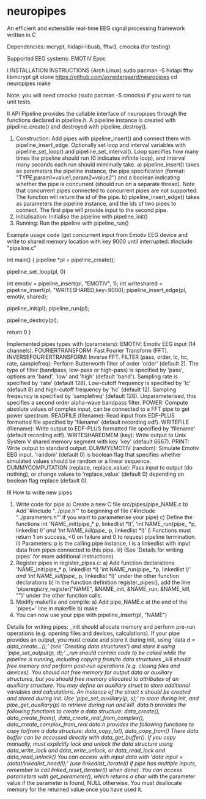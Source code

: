 # neuropipes
An efficient and extensible real-time EEG signal processing framework written in C

Dependencies: mcrypt, hidapi-libusb, fftw3, cmocka (for testing)

Supported EEG systems: EMOTIV Epoc

I INSTALLATION INSTRUCTIONS (Arch Linux)
sudo pacman -S hidapi fftw libmcrypt
git clone https://github.com/axnedergaard/neuropipes
cd neuropipes
make

Note: you will need cmocka (sudo pacman -S cmocka) if you want to run unit tests.

II API
Pipeline provides the callable interface of neuropipes through the functions declared in pipeline.h.
A pipeline instance is created with pipeline_create() and destroyed with pipeline_destroy().
1) Construction: Add pipes with pipeline_insert() and connect them with pipeline_insert_edge. Optionally set loop and interval variables with pipeline_set_loop() and pipeline_set_interval(). Loop specifies how many times the pipeline should run (0 indicates infinite loop), and interval many seconds each run should mimimally take.
  a) pipeline_insert() takes as parameters the pipeline instance, the pipe specification (format: "TYPE;param1=value1,param2=value2") and a boolean indicating whether the pipe is concurrent (should run on a separate thread). Note that concurrent pipes connected to concurrent pipes are not supported. The function will return the id of the pipe.
  b) pipeline_insert_edge() takes as parameters the pipeline instance, and the ids of two pipes to connect. The first pipe will provide input to the second pipe.
2) Initialisation: Initialise the pipeline with pipeline_init()
3) Running: Run the pipeline with pipeline_run()

Example usage code (get concurrent input from Emotiv EEG device and write to shared memory location with key 9000 until interrupted:
#include "pipeline.c"

int main()  {
  pipeline *pl = pipeline_create();
  
  pipeline_set_loop(pl, 0)

  int emotiv = pipeline_insert(pl, "EMOTIV", 1);
  int writeshared = pipeline_insert(pl, "WRITESHARED;key=9000);
  pipeline_insert_edge(pl, emotiv, shared);

  pipeline_init(pl);
  pipeline_run(pl);

  pipeline_destroy(pl);
 
  return 0
}

Implemented pipes types with (parameters):
EMOTIV; Emotiv EEG input (14 channels).
FOURIERTRANSFORM: Fast Fourier Transform (FFT).
INVERSEFOURIERTRANSFORM: Inverse FFT.
FILTER (pass, order, lc, hc, rate, samplefreq): Perform Butterworth filter of order 'order' (default 2). The type of filter (bandpass, low-pass or high-pass) is specified by 'pass', options are 'band', 'low' and 'high' (default 'band'). Sampling rate is specified by 'rate' (default 128). Low-cutoff frequency is specified by 'lc' (default 8) and high-cutoff frequency by 'hc' (default 12). Sampling freqeuncy is specified by 'samplefreq' (default 128). Unparameterised, this specifies a second order alpha-wave bandpass filter.
POWER: Compute absolute values of complex input, can be connected to a FFT pipe to get power spectrum.
READFILE (filename): Read input from EDF-PLUS formatted file specified by 'filename' (default recording.edf).
WRITEFILE (filename): Write output to EDF-PLUS formatted file specified by 'filename' (default recording.edf).
WRITESHAREDMEM (key): Write output to Unix System V shared memory segment with key 'key' (default 6667).
PRINT: Write output to standard output.
DUMMYEMOTIV (random): Simulate Emotiv EEG input. 'random' (default 0) is boolean flag that specifies whether simulated values should be random or a linear sequence.
DUMMYCOMPUTATION (replace, replace_value): Pass input to output (do nothing), or change values to 'replace_value' (default 0) depending on boolean flag replace (default 0).


III How to write new pipes
1) Write code for pipe
  a) Create a new C file src/pipes/pipe_NAME.c
  b) Add '#include "../pipe.h"' to beginning of file ('#include "../parameters.h"' if you want to parameterise your pipe)
  c) Define the functions int 'NAME_init(pipe_* p, linkedlist *l)', 'int NAME_run(pipe_ *p, linkedlist *l)' and 'int NAME_kill(pipe_* p, linkedlist *l)'
    i) Functions must return 1 on success, <0 on failure and 0 to request pipeline termination.
    ii) Parameters: p is the calling pipe instance, l is a linkedlist with input data from pipes connected to this pipe.
    iii) (See 'Details for writing pipes' for more additional instructions)
2) Register pipes in register_pipes.c:
  a) Add function declarations 'NAME_init(pipe_* p, linkedlist *l) 'int NAME_run(pipe_ *p, linkedlist *l)' and 'int NAME_kill(pipe_* p, linkedlist *l)' under the other function declarations
  b) In the function definition register_pipes(), add the line 'piperegistry_register("NAME", &NAME_init, &NAME_run, &NAME_kill, "")' under the other function calls.
3) Modify makefile and compile:
  a) Add pipe_NAME.c at the end of the 'pipes=' line in makefile
  b) make
4) You can now use your pipe with pipeline_insert(pl, "NAME")

Details for writing pipes:
_init should allocate memory and perform pre-run operations (e.g. opening files and devices, calculations). If your pipe provides an output, you must create and store it during init, using 'data *d = data_create...();' (see 'Creating data structures') and store it using 'pipe_set_output(p, d);'
_run should contain code to be called while the pipeline is running, including copying from/to data structures
_kill should free memory and perform post-run operations (e.g. closing files and devices). You should not free memory for output data or auxiliary structures, but you should free memory allocated to attributes of an auxiliary structure.
You may define an auxiliary struct to store additional variables and calculations. An instance of the struct s should be created and stored during init. Use 'pipe_set_auxiliary(p, s);' to store during init, and pipe_get_auxiliary(p) to retrieve during run and kill.
data.h provides the following functions to create a data structure: data_create(), data_create_from(), data_create_real_from_complex(), data_create_complex_from_real
data.h provides the following functions to copy to/from a data structure: data_copy_to(), data_copy_from()
There data buffer can be accessed directly with data_get_buffer(). If you copy manually, must explicitly lock and unlock the data structure using data_write_lock and data_write_unlock, or data_read_lock and data_read_unlock()
You can access with input data with 'data *input = *(data**)linkedlist_head(l);' (use linkedlist_iterate(l) if pipe has multiple inputs, remember to call linked_reset_iterater(l) when done).
You can access parameters with get_parameter(), which returns a char* with the parameter value if the parameter is found, NULL otherwise. You must deallocate memory for the returned value once you have used it.